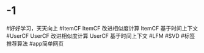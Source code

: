 # -1
#好好学习，天天向上
#ItemCF  ItemCF 改进相似度计算   ItemCF 基于时间上下文
#UserCF  UserCF 改进相似度计算   UserCF 基于时间上下文
#LFM
#SVD
#标签推荐算法
#app简单网页
